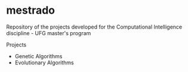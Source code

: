# mestrado
Repository of the projects developed for the Computational Intelligence discipline - UFG master's program

Projects
 * Genetic Algorithms
 * Evolutionary Algorithms
